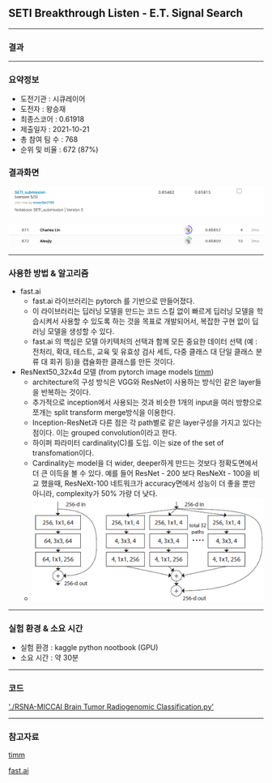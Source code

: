 ## SETI Breakthrough Listen - E.T. Signal Search

------------

### 결과

----------------

### 요약정보

* 도전기관 : 시큐레이어
* 도전자 : 왕승재
* 최종스코어 : 0.61918
* 제출일자 : 2021-10-21
* 총 참여 팀 수 : 768
* 순위 및 비율 : 672 (87%)

### 결과화면

![결과](screanshot/score.png)

![결과](screanshot/leaderboard.png)

----------

### 사용한 방법 & 알고리즘

* fast.ai
  * fast.ai 라이브러리는 pytorch 를 기반으로 만들어졌다. 
  * 이 라이브러리는 딥러닝 모델을 만드는 코드 스킬 없이 빠르게 딥러닝 모델을 학습시켜서 사용할 수 있도록 하는 것을 목표로 개발되어서, 복잡한 구현 없이 딥러닝 모델을 생성할 수 있다.
  * fast.ai 의 핵심은 모델 아키텍처의 선택과 함께 모든 중요한 데이터 선택 (예 : 전처리, 확대, 테스트, 교육 및 유효성 검사 세트, 다중 클래스 대 단일 클래스 분류 대 회귀 등)을 캡슐화한 클래스를 만든 것이다.
* ResNext50_32x4d 모델 (from pytorch image models [timm](https://github.com/rwightman/pytorch-image-models))
  * architecture의 구성 방식은 VGG와 ResNet이 사용하는 방식인 같은 layer들을 반복하는 것이다. 
  * 추가적으로 inception에서 사용되는 것과 비슷한 1개의 input을 여러 방향으로 쪼개는 split transform merge방식을 이용한다.
  * Inception-ResNet과 다른 점은 각 path별로 같은 layer구성을 가지고 있다는 점이다. 이는 grouped convolution이라고 한다.
  * 하이퍼 파라미터 cardinality(C)를 도입. 이는 size of the set of transfomation이다.
  * Cardinality는 model을 더 wider, deeper하게 만드는 것보다 정확도면에서 더 큰 이득을 볼 수 있다. 예를 들어 ResNet - 200 보다 ResNeXt - 100을 비교 했을때, ResNeXt-100 네트워크가 accuracy면에서 성능이 더 좋을 뿐만 아니라, complexity가 50% 가량 더 낮다.
  * ![model](screanshot/model.png)

-------------

### 실험 환경 & 소요 시간

* 실험 환경 : kaggle python nootbook (GPU)
* 소요 시간 : 약 30분

-----------

### 코드

['./RSNA-MICCAI Brain Tumor Radiogenomic Classification.py'](https://github.com/essential2189/ML_study/blob/main/kaggle/RSNA-MICCAI%20Brain%20Tumor%20Radiogenomic%20Classification/RSNA-MICCAI%20Brain%20Tumor%20Radiogenomic%20Classification.py)

-----------

### 참고자료

[timm](https://fastai.github.io/timmdocs/)

[fast.ai](https://www.fast.ai/)
